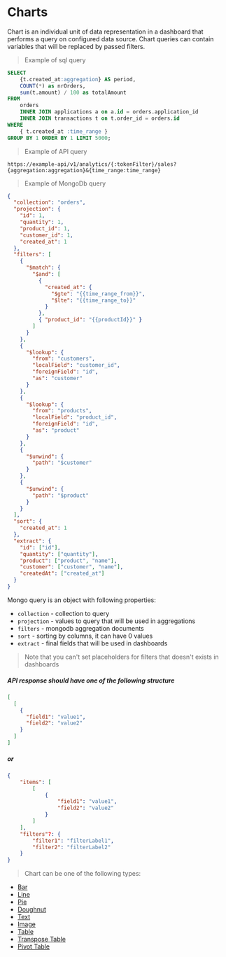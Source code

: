 # Charts

Chart is an individual unit of data representation in a dashboard that performs a query on configured data source. Chart queries can contain variables that will be replaced by passed filters.

> Example of sql query

```sql
SELECT
    {t.created_at:aggregation} AS period,
    COUNT(*) as nrOrders,
    sum(t.amount) / 100 as totalAmount
FROM
    orders
    INNER JOIN applications a on a.id = orders.application_id
    INNER JOIN transactions t on t.order_id = orders.id
WHERE
    { t.created_at :time_range }
GROUP BY 1 ORDER BY 1 LIMIT 5000;
```

> Example of API query

```url
https://example-api/v1/analytics/{:tokenFilter}/sales?{aggregation:aggregation}&{time_range:time_range}
```

> Example of MongoDb query

```json
{
  "collection": "orders",
  "projection": {
    "id": 1,
    "quantity": 1,
    "product_id": 1,
    "customer_id": 1,
    "created_at": 1
  },
  "filters": [
    {
      "$match": {
        "$and": [
          {
            "created_at": {
              "$gte": "{{time_range_from}}",
              "$lte": "{{time_range_to}}"
            }
          },
          { "product_id": "{{productId}}" }
        ]
      }
    },
    {
      "$lookup": {
        "from": "customers",
        "localField": "customer_id",
        "foreignField": "id",
        "as": "customer"
      }
    },
    {
      "$lookup": {
        "from": "products",
        "localField": "product_id",
        "foreignField": "id",
        "as": "product"
      }
    },
    {
      "$unwind": {
        "path": "$customer"
      }
    },
    {
      "$unwind": {
        "path": "$product"
      }
    }
  ],
  "sort": {
    "created_at": 1
  },
  "extract": {
    "id": ["id"],
    "quantity": ["quantity"],
    "product": ["product", "name"],
    "customer": ["customer", "name"],
    "createdAt": ["created_at"]
  }
}
```

Mongo query is an object with following properties:

- `collection` - collection to query
- `projection` - values to query that will be used in aggregations
- `filters` - mongodb aggregation documents
- `sort` - sorting by columns, it can have 0 values
- `extract` - final fields that will be used in dashboards

> Note that you can't set placeholders for filters that doesn't exists in dashboards

##### API response should have one of the following structure

```json
[
  [
    {
      "field1": "value1",
      "field2": "value2"
    }
  ]
]
```

##### or

```json
{
    "items": [
        [
            {
                "field1": "value1",
                "field2": "value2"
            }
        ]
    ],
    "filters"?: {
        "filter1": "filterLabel1",
        "filter2": "filterLabel2"
    }
}
```

> Chart can be one of the following types:

- [Bar](/charts/bar/)
- [Line](/charts/line/)
- [Pie](/charts/pie/)
- [Doughnut](/charts/doughnut/)
- [Text](/charts/text/)
- [Image](/charts/image/)
- [Table](/charts/table/)
- [Transpose Table](/charts/table-transpose/)
- [Pivot Table](/charts/table-pivot/)
